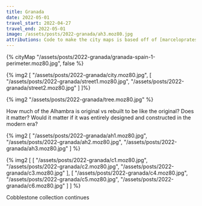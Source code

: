```yaml
---
title: Granada
date: 2022-05-01
travel_start: 2022-04-27
travel_end: 2022-05-01
image: /assets/posts/2022-granada/ah3.moz80.jpg
attributions: Code to make the city maps is based off of [marceloprates/prettymaps](https://github.com/marceloprates/prettymaps/). Data for all maps &copy; OpenStreetMap contributors (ODbL).
---
```


{% cityMap "/assets/posts/2022-granada/granada-spain-1-perimeter.moz80.jpg", false %}

{% img2 [
    "/assets/posts/2022-granada/city.moz80.jpg",
    [
        "/assets/posts/2022-granada/street1.moz80.jpg",
        "/assets/posts/2022-granada/street2.moz80.jpg"
    ]
]%}

{% img2 "/assets/posts/2022-granada/tree.moz80.jpg" %}

How much of the Alhambra is original vs rebuilt to be like the original? Does it matter? Would it matter if it was entirely designed and constructed in the modern era?

{% img2 [
    "/assets/posts/2022-granada/ah1.moz80.jpg",
    "/assets/posts/2022-granada/ah2.moz80.jpg",
    "/assets/posts/2022-granada/ah3.moz80.jpg"
] %}

{% img2 [
    [
        "/assets/posts/2022-granada/c1.moz80.jpg",
        "/assets/posts/2022-granada/c2.moz80.jpg",
        "/assets/posts/2022-granada/c3.moz80.jpg"
    ],
    [
        "/assets/posts/2022-granada/c4.moz80.jpg",
        "/assets/posts/2022-granada/c5.moz80.jpg",
        "/assets/posts/2022-granada/c6.moz80.jpg"
    ]
] %}

<p class="figcaption">
Cobblestone collection continues
</p>
